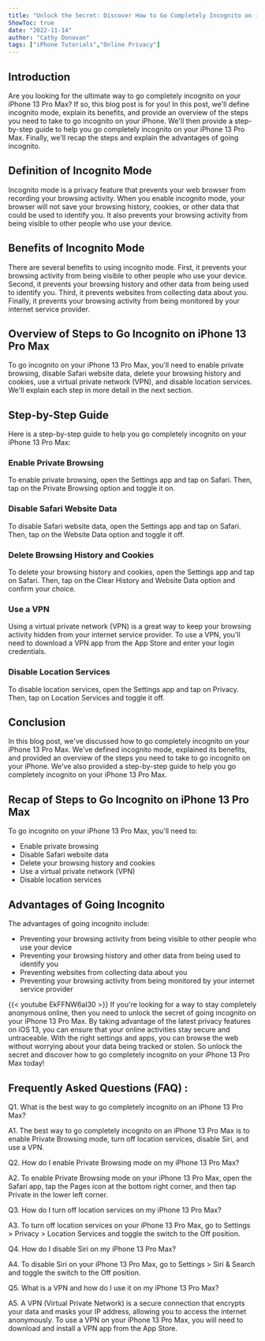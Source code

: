 ```yaml
---
title: "Unlock the Secret: Discover How to Go Completely Incognito on iPhone 13 Pro Max!"
ShowToc: true 
date: "2022-11-14"
author: "Cathy Donovan" 
tags: ["iPhone Tutorials","Online Privacy"]
---
```

## Introduction

Are you looking for the ultimate way to go completely incognito on your iPhone 13 Pro Max? If so, this blog post is for you! In this post, we'll define incognito mode, explain its benefits, and provide an overview of the steps you need to take to go incognito on your iPhone. We'll then provide a step-by-step guide to help you go completely incognito on your iPhone 13 Pro Max. Finally, we'll recap the steps and explain the advantages of going incognito.

## Definition of Incognito Mode

Incognito mode is a privacy feature that prevents your web browser from recording your browsing activity. When you enable incognito mode, your browser will not save your browsing history, cookies, or other data that could be used to identify you. It also prevents your browsing activity from being visible to other people who use your device.

## Benefits of Incognito Mode

There are several benefits to using incognito mode. First, it prevents your browsing activity from being visible to other people who use your device. Second, it prevents your browsing history and other data from being used to identify you. Third, it prevents websites from collecting data about you. Finally, it prevents your browsing activity from being monitored by your internet service provider.

## Overview of Steps to Go Incognito on iPhone 13 Pro Max

To go incognito on your iPhone 13 Pro Max, you'll need to enable private browsing, disable Safari website data, delete your browsing history and cookies, use a virtual private network (VPN), and disable location services. We'll explain each step in more detail in the next section.

## Step-by-Step Guide

Here is a step-by-step guide to help you go completely incognito on your iPhone 13 Pro Max:

### Enable Private Browsing

To enable private browsing, open the Settings app and tap on Safari. Then, tap on the Private Browsing option and toggle it on.

### Disable Safari Website Data

To disable Safari website data, open the Settings app and tap on Safari. Then, tap on the Website Data option and toggle it off.

### Delete Browsing History and Cookies

To delete your browsing history and cookies, open the Settings app and tap on Safari. Then, tap on the Clear History and Website Data option and confirm your choice.

### Use a VPN

Using a virtual private network (VPN) is a great way to keep your browsing activity hidden from your internet service provider. To use a VPN, you'll need to download a VPN app from the App Store and enter your login credentials.

### Disable Location Services

To disable location services, open the Settings app and tap on Privacy. Then, tap on Location Services and toggle it off.

## Conclusion

In this blog post, we've discussed how to go completely incognito on your iPhone 13 Pro Max. We've defined incognito mode, explained its benefits, and provided an overview of the steps you need to take to go incognito on your iPhone. We've also provided a step-by-step guide to help you go completely incognito on your iPhone 13 Pro Max.

## Recap of Steps to Go Incognito on iPhone 13 Pro Max

To go incognito on your iPhone 13 Pro Max, you'll need to:

- Enable private browsing
- Disable Safari website data
- Delete your browsing history and cookies
- Use a virtual private network (VPN)
- Disable location services

## Advantages of Going Incognito

The advantages of going incognito include:

- Preventing your browsing activity from being visible to other people who use your device
- Preventing your browsing history and other data from being used to identify you
- Preventing websites from collecting data about you
- Preventing your browsing activity from being monitored by your internet service provider

{{< youtube EkFFNW6aI30 >}} 
If you're looking for a way to stay completely anonymous online, then you need to unlock the secret of going incognito on your iPhone 13 Pro Max. By taking advantage of the latest privacy features on iOS 13, you can ensure that your online activities stay secure and untraceable. With the right settings and apps, you can browse the web without worrying about your data being tracked or stolen. So unlock the secret and discover how to go completely incognito on your iPhone 13 Pro Max today!

## Frequently Asked Questions (FAQ) :
Q1. What is the best way to go completely incognito on an iPhone 13 Pro Max?

A1. The best way to go completely incognito on an iPhone 13 Pro Max is to enable Private Browsing mode, turn off location services, disable Siri, and use a VPN.

Q2. How do I enable Private Browsing mode on my iPhone 13 Pro Max?

A2. To enable Private Browsing mode on your iPhone 13 Pro Max, open the Safari app, tap the Pages icon at the bottom right corner, and then tap Private in the lower left corner.

Q3. How do I turn off location services on my iPhone 13 Pro Max?

A3. To turn off location services on your iPhone 13 Pro Max, go to Settings > Privacy > Location Services and toggle the switch to the Off position.

Q4. How do I disable Siri on my iPhone 13 Pro Max?

A4. To disable Siri on your iPhone 13 Pro Max, go to Settings > Siri & Search and toggle the switch to the Off position.

Q5. What is a VPN and how do I use it on my iPhone 13 Pro Max?

A5. A VPN (Virtual Private Network) is a secure connection that encrypts your data and masks your IP address, allowing you to access the internet anonymously. To use a VPN on your iPhone 13 Pro Max, you will need to download and install a VPN app from the App Store.


